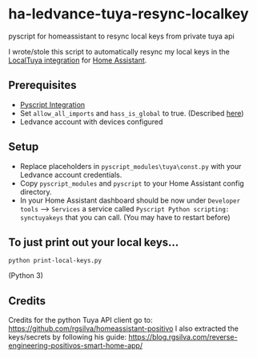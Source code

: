 # ha-ledvance-tuya-resync-localkey
pyscript for homeassistant to resync local keys from private tuya api

I wrote/stole this script to automatically resync my local keys in the [LocalTuya integration](https://github.com/rospogrigio/localtuya) for [Home Assistant](https://www.home-assistant.io/).

## Prerequisites

- [Pyscript Integration](https://hacs-pyscript.readthedocs.io/en/latest/)
- Set `allow_all_imports` and `hass_is_global` to true. (Described [here](https://hacs-pyscript.readthedocs.io/en/latest/configuration.html))
- Ledvance account with devices configured

## Setup

- Replace placeholders in `pyscript_modules\tuya\const.py` with your Ledvance account credentials.
- Copy `pyscript_modules` and `pyscript` to your Home Assistant config directory.
- In your Home Assistant dashboard should be now under `Developer tools` --> `Services` a service called `Pyscript Python scripting: synctuyakeys` that you can call. (You may have to restart before)

## To just print out your local keys...

```
python print-local-keys.py
```
(Python 3)

## Credits

Credits for the python Tuya API client go to: https://github.com/rgsilva/homeassistant-positivo
I also extracted the keys/secrets by following his guide: https://blog.rgsilva.com/reverse-engineering-positivos-smart-home-app/
